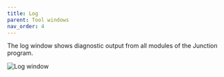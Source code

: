 ```yaml
---
title: Log
parent: Tool windows
nav_order: 4
---
```


The log window shows diagnostic output from all modules of the Junction program.

![Log window](imgs/log_1.png)
